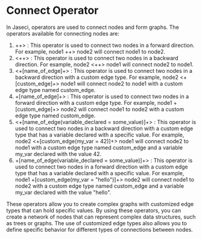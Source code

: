 # Connect Operator

In Jaseci, operators are used to connect nodes and form graphs. The operators available for connecting nodes are:

1. ++> : This operator is used to connect two nodes in a forward direction. For example, node1 ++> node2 will connect node1 to node2.
2. <++> : This operator is used to connect two nodes in a backward direction. For example, node2 <++> node1 will connect node2 to node1.
3. <+[name_of_edge]+> : This operator is used to connect two nodes in a backward direction with a custom edge type. For example, node2 <+[custom_edge]+> node1 will connect node2 to node1 with a custom edge type named custom_edge.
4. +[name_of_edge]+> : This operator is used to connect two nodes in a forward direction with a custom edge type. For example, node1 +[custom_edge]+> node2 will connect node1 to node2 with a custom edge type named custom_edge.
5. <+[name_of_edge(variable_declared = some_value)]+> : This operator is used to connect two nodes in a backward direction with a custom edge type that has a variable declared with a specific value. For example, node2 <+[custom_edge(my_var = 42)]+> node1 will connect node2 to node1 with a custom edge type named custom_edge and a variable my_var declared with the value 42.
6. +[name_of_edge(variable_declared = some_value)]+> : This operator is used to connect two nodes in a forward direction with a custom edge type that has a variable declared with a specific value. For example, node1 +[custom_edge(my_var = "hello")]+> node2 will connect node1 to node2 with a custom edge type named custom_edge and a variable my_var declared with the value "hello".

These operators allow you to create complex graphs with customized edge types that can hold specific values. By using these operators, you can create a network of nodes that can represent complex data structures, such as trees or graphs. The use of customized edge types also allows you to define specific behavior for different types of connections between nodes.